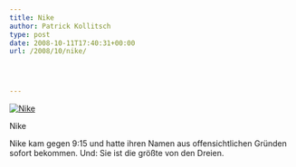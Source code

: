 ```yaml
---
title: Nike
author: Patrick Kollitsch
type: post
date: 2008-10-11T17:40:31+00:00
url: /2008/10/nike/




---
```

<div class="flickr">
  <a href="http://www.flickr.com/photos/schreibblogade/2933951168/" title="Nike"><img src="//farm4.static.flickr.com/3004/2933951168_28ff815d09.jpg" alt="Nike" /></a></p> 
  
  <p>
    Nike
  </p>
</div>

Nike kam gegen 9:15 und hatte ihren Namen aus offensichtlichen Gr&uuml;nden sofort bekommen. Und: Sie ist die gr&ouml;&szlig;te von den Dreien.